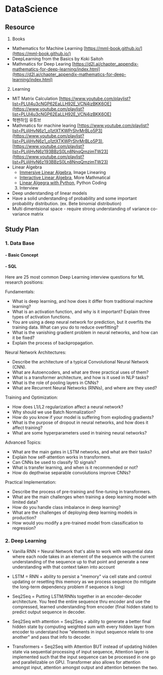 # DataScience

## Resource

1. Books
- Mathematics for Machine Learning [https://mml-book.github.io/](https://mml-book.github.io/)
- DeepLearning from the Basics by Koki Saitoh
- Mathmatics for Deep Learing [https://d2l.ai/chapter_appendix-mathematics-for-deep-learning/index.html](https://d2l.ai/chapter_appendix-mathematics-for-deep-learning/index.html)
2. Learning
- MIT Matrix Calculation [https://www.youtube.com/playlist?list=PLUl4u3cNGP62EaLLH92E_VCN4izBKK6OE](https://www.youtube.com/playlist?list=PLUl4u3cNGP62EaLLH92E_VCN4izBKK6OE)
- 혁팬하임 유튜브
- Mathmatics for machine learing [https://www.youtube.com/playlist?list=PLiiljHvN6z1_o1ztXTKWPrShrMrBLo5P3](https://www.youtube.com/playlist?list=PLiiljHvN6z1_o1ztXTKWPrShrMrBLo5P3), [https://www.youtube.com/playlist?list=PLiiljHvN6z193BBzS0Ln8NnqQmzimTW23](https://www.youtube.com/playlist?list=PLiiljHvN6z193BBzS0Ln8NnqQmzimTW23)
- Linear Algebra
  - [Immersive Linear Algebra](https://immersivemath.com/ila/index.html), Image Linearing
  - [Interactive Linear Algebra](https://textbooks.math.gatech.edu/ila/), More Mathmatical
  - [Linear Algegra with Python](https://github.com/weijie-chen/Linear-Algebra-With-Python), Python Coding
  3. Interview
- Deep understanding of linear models
- Have a solid understanding of probability and some important probability distribution. (ex. Bete binomial distribution)
- Multi dimentsional space - require strong understanding of variance co-variance matrix

  

## Study Plan

### 1. Data Base
#### - Basic Concept
#### - SQL

Here are 25 most common Deep Learning interview questions for ML research positions:

Fundamentals:
- What is deep learning, and how does it differ from traditional machine learning?
- What is an activation function, and why is it important? Explain three types of activation functions.
- You are using a deep neural network for prediction, but it overfits the training data. What can you do to reduce overfitting?
- What is the vanishing gradient problem in neural networks, and how can it be fixed?
- Explain the process of backpropagation.

Neural Network Architectures:
- Describe the architecture of a typical Convolutional Neural Network (CNN).
- What are Autoencoders, and what are three practical uses of them?
- What is a transformer architecture, and how is it used in NLP tasks?
- What is the role of pooling layers in CNNs?
- What are Recurrent Neural Networks (RNNs), and where are they used?

Training and Optimization:
- How does L1/L2 regularization affect a neural network?
- Why should we use Batch Normalization?
- How do you know if your model is suffering from exploding gradients?
- What is the purpose of dropout in neural networks, and how does it affect training?
- What are some hyperparameters used in training neural networks?

Advanced Topics:
- What are the main gates in LSTM networks, and what are their tasks?
- Explain how self-attention works in transformers.
- Can CNNs be used to classify 1D signals?
- What is transfer learning, and when is it recommended or not?
- How do depthwise separable convolutions improve CNNs?

Practical Implementation:
- Describe the process of pre-training and fine-tuning in transformers.
- What are the main challenges when training a deep learning model with limited data?
- How do you handle class imbalance in deep learning?
- What are the challenges of deploying deep learning models in production?
- How would you modify a pre-trained model from classification to regression?

### 2. Deep Learning

- Vanilla RNN = Neural Network that's able to work with sequential data where each node takes in an element of the sequence with the current understanding of the sequence up to that point and generate a new understanding with that context taken into account

- LSTM = RNN + ability to persist a "memory" via cell state and control updating or resetting this memory as we process sequence (to mitigate the long-term dependency problem if sequence is long)

- Seq2Seq = Putting LSTM/RNNs together in an encoder-decoder architecture. You feed the entire sequence thru encoder and use the compressed, learned understanding from encoder (final hidden state) to predict output sequence in decoder.

- Seq2Seq with attention = Seq2Seq + ability to generate a better final hidden state by computing weighted sum with every hidden layer from encoder to understand how "elements in input sequence relate to one another" and pass that info to decoder.

- Transformers = Seq2Seq with Attention BUT instead of updating hidden state via sequential processing of input sequence, Attention layer is implemented such that the input sequence can be processed in one go and parallelizable on GPU. Transformer also allows for attention amongst input, attention amongst output and attention between the two.
